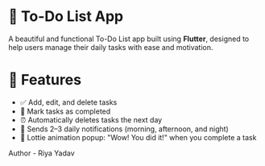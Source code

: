 # 📝 To-Do List App

A beautiful and functional To-Do List app built using **Flutter**, designed to help users manage their daily tasks with ease and motivation.

# 🚀 Features

- ✅ Add, edit, and delete tasks
- 📅 Mark tasks as completed
- ⏰ Automatically deletes tasks the next day
- 🔔 Sends 2–3 daily notifications (morning, afternoon, and night)
- 🎉 Lottie animation popup: "Wow! You did it!" when you complete a task

Author - Riya Yadav
